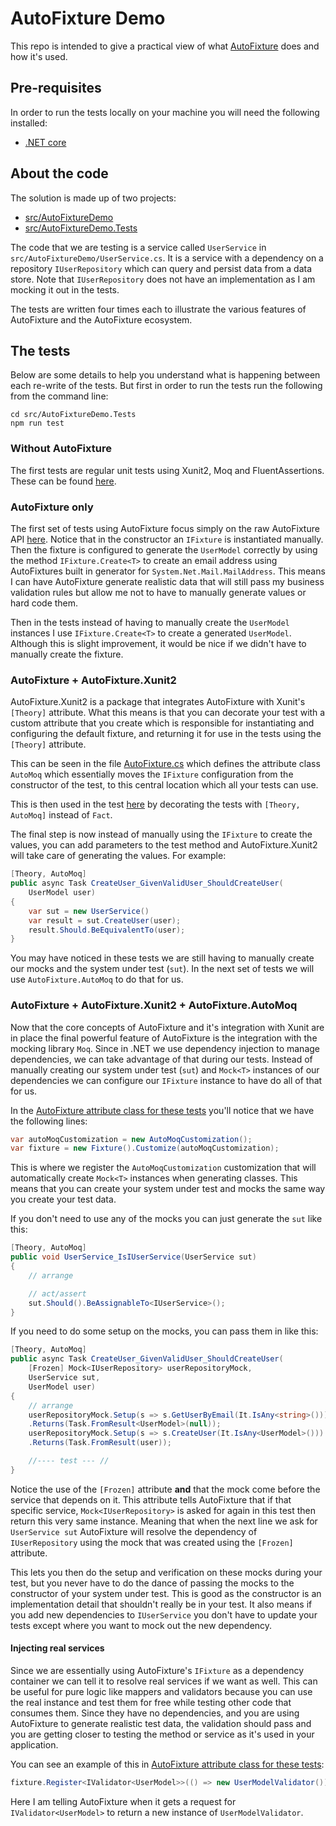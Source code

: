 # AutoFixture Demo

This repo is intended to give a practical view of what [AutoFixture](https://github.com/AutoFixture/AutoFixture) does and how it's used.

## Pre-requisites

In order to run the tests locally on your machine you will need the following installed:

- [.NET core](https://dotnet.microsoft.com/download)

## About the code

The solution is made up of two projects:

- [src/AutoFixtureDemo](src/AutoFixtureDemo)
- [src/AutoFixtureDemo.Tests](src/AutoFixtureDemo.Tests)

The code that we are testing is a service called `UserService` in `src/AutoFixtureDemo/UserService.cs`. It is a service with a dependency on a repository `IUserRepository` which can query and persist data from a data store. Note that `IUserRepository` does not have an implementation as I am mocking it out in the tests.

The tests are written four times each to illustrate the various features of AutoFixture and the AutoFixture ecosystem.

## The tests

Below are some details to help you understand what is happening between each re-write of the tests. But first in order to run the tests run the following from the command line:

```
cd src/AutoFixtureDemo.Tests
npm run test
```

### Without AutoFixture

The first tests are regular unit tests using Xunit2, Moq and FluentAssertions. These can be found [here](src/AutoFixtureDemo.Tests/1WithoutAutoFixture/UserServiceTests.cs).

### AutoFixture only

The first set of tests using AutoFixture focus simply on the raw AutoFixture API [here](src/AutoFixtureDemo.Tests/2AutoFixtureOnly/UserServiceTests.cs). Notice that in the constructor an `IFixture` is instantiated manually. Then the fixture is configured to generate the `UserModel` correctly by using the method `IFixture.Create<T>` to create an email address using AutoFixtures built in generator for `System.Net.Mail.MailAddress`. This means I can have AutoFixture generate realistic data that will still pass my business validation rules but allow me not to have to manually generate values or hard code them.

Then in the tests instead of having to manually create the `UserModel` instances I use `IFixture.Create<T>` to create a generated `UserModel`. Although this is slight improvement, it would be nice if we didn't have to manually create the fixture.

### AutoFixture + AutoFixture.Xunit2

AutoFixture.Xunit2 is a package that integrates AutoFixture with Xunit's `[Theory]` attribute. What this means is that you can decorate your test with a custom attribute that you create which is responsible for instantiating and configuring the default fixture, and returning it for use in the tests using the `[Theory]` attribute.

This can be seen in the file [AutoFixture.cs](src/AutoFixtureDemo.Tests/3AutoFixtureXunit/AutoFixture.cs) which defines the attribute class `AutoMoq` which essentially moves the `IFixture` configuration from the constructor of the test, to this central location which all your tests can use.

This is then used in the test [here](src/AutoFixtureDemo.Tests/3AutoFixtureXunit/UserServiceTests.cs) by decorating the tests with `[Theory, AutoMoq]` instead of `Fact`.

The final step is now instead of manually using the `IFixture` to create the values, you can add parameters to the test method and AutoFixture.Xunit2 will take care of generating the values. For example:

```csharp
[Theory, AutoMoq]
public async Task CreateUser_GivenValidUser_ShouldCreateUser(
    UserModel user)
{
    var sut = new UserService()
    var result = sut.CreateUser(user);
    result.Should.BeEquivalentTo(user);
}
```

You may have noticed in these tests we are still having to manually create our mocks and the system under test (`sut`). In the next set of tests we will use `AutoFixture.AutoMoq` to do that for us.

### AutoFixture + AutoFixture.Xunit2 + AutoFixture.AutoMoq

Now that the core concepts of AutoFixture and it's integration with Xunit are in place the final powerful feature of AutoFixture is the integration with the mocking library `Moq`. Since in .NET we use dependency injection to manage dependencies, we can take advantage of that during our tests. Instead of manually creating our system under test (`sut`) and `Mock<T>` instances of our dependencies we can configure our `IFixture` instance to have do all of that for us.

In the [AutoFixture attribute class for these tests](src/AutoFixtureDemo.Tests/4AutoFixtureAndAutoMoq/AutoFixture.cs) you'll notice that we have the following lines:

```csharp
var autoMoqCustomization = new AutoMoqCustomization();
var fixture = new Fixture().Customize(autoMoqCustomization);
```

This is where we register the `AutoMoqCustomization` customization that will automatically create `Mock<T>` instances when generating classes. This means that you can create your system under test and mocks the same way you create your test data.

If you don't need to use any of the mocks you can just generate the `sut` like this:

```csharp
[Theory, AutoMoq]
public void UserService_IsIUserService(UserService sut)
{
    // arrange

    // act/assert
    sut.Should().BeAssignableTo<IUserService>();
}
```

If you need to do some setup on the mocks, you can pass them in like this:

```csharp
[Theory, AutoMoq]
public async Task CreateUser_GivenValidUser_ShouldCreateUser(
    [Frozen] Mock<IUserRepository> userRepositoryMock,
    UserService sut,
    UserModel user)
{
    // arrange
    userRepositoryMock.Setup(s => s.GetUserByEmail(It.IsAny<string>()))
    .Returns(Task.FromResult<UserModel>(null));
    userRepositoryMock.Setup(s => s.CreateUser(It.IsAny<UserModel>()))
    .Returns(Task.FromResult(user));

    //---- test --- //
}
```

Notice the use of the `[Frozen]` attribute **and** that the mock come before the service that depends on it. This attribute tells AutoFixture that if that specific service, `Mock<IUserRepository>` is asked for again in this test then return this very same instance. Meaning that when the next line we ask for `UserService sut` AutoFixture will resolve the dependency of `IUserRepository` using the mock that was created using the `[Frozen]` attribute.

This lets you then do the setup and verification on these mocks during your test, but you never have to do the dance of passing the mocks to the constructor of your system under test. This is good as the constructor is an implementation detail that shouldn't really be in your test. It also means if you add new dependencies to `IUserService` you don't have to update your tests except where you want to mock out the new dependency.

#### Injecting real services

Since we are essentially using AutoFixture's `IFixture` as a dependency container we can tell it to resolve real services if we want as well. This can be useful for pure logic like mappers and validators because you can use the real instance and test them for free while testing other code that consumes them. Since they have no dependencies, and you are using AutoFixture to generate realistic test data, the validation should pass and you are getting closer to testing the method or service as it's used in your application.

You can see an example of this in [AutoFixture attribute class for these tests](src/AutoFixtureDemo.Tests/4AutoFixtureAndAutoMoq/AutoFixture.cs):

```csharp
fixture.Register<IValidator<UserModel>>(() => new UserModelValidator());
```

Here I am telling AutoFixture when it gets a request for `IValidator<UserModel>` to return a new instance of `UserModelValidator`.

